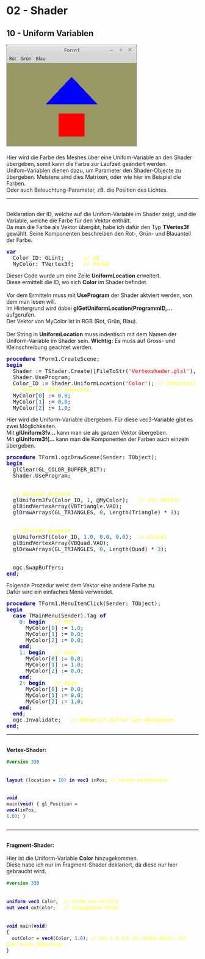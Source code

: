<html>
    <b><h1>02 - Shader</h1></b>
    <b><h2>10 - Uniform Variablen</h2></b>
<img src="image.png" alt="Selfhtml"><br><br>
Hier wird die Farbe des Meshes über eine Unifom-Variable an den Shader übergeben, somit kann die Farbe zur Laufzeit geändert werden.<br>
Unifom-Variablen dienen dazu, um Parameter den Shader-Objecte zu übergeben. Meistens sind dies Matrixen, oder wie hier im Beispiel die Farben.<br>
Oder auch Beleuchtung-Parameter, zB. die Position des Lichtes.<br>
<hr><br>
Deklaration der ID, welche auf die Unifom-Variable im Shader zeigt, und die Variable, welche die Farbe für den Vektor enthält.<br>
Da man die Farbe als Vektor übergibt, habe ich dafür den Typ <b>TVertex3f</b> gewählt. Seine Komponenten beschreiben den Rot-, Grün- und Blauanteil der Farbe.<br>
<pre><code=pascal><b><font color="0000BB">var</font></b>
  Color_ID: GLint;      <i><font color="#FFFF00">// ID</font></i>
  MyColor: TVertex3f;   <i><font color="#FFFF00">// Farbe</font></i></code></pre>
Dieser Code wurde um eine Zeile <b>UniformLocation</b> erweitert.<br>
Diese ermittelt die ID, wo sich <b>Color</b> im Shader befindet.<br>
<br>
Vor dem Ermitteln muss mit <b>UseProgram</b> der Shader aktviert werden, von dem man lesen will.<br>
Im Hintergrund wird dabei <b>glGetUniformLocation(ProgrammID,...</b> aufgerufen.<br>
Der Vektor von MyColor ist in RGB (Rot, Grün, Blau).<br>
<br>
Der String in <b>UniformLocation</b> muss indentisch mit dem Namen der Uniform-Variable im Shader sein. <b>Wichtig:</b> Es muss auf Gross- und Kleinschreibung geachtet werden.<br>
<pre><code=pascal><b><font color="0000BB">procedure</font></b> TForm1.CreateScene;
<b><font color="0000BB">begin</font></b>
  Shader := TShader.Create([FileToStr(<font color="#FF0000">'Vertexshader.glsl'</font>), FileToStr(<font color="#FF0000">'Fragmentshader.glsl'</font>)]);
  Shader.UseProgram;
  Color_ID := Shader.UniformLocation(<font color="#FF0000">'Color'</font>); <i><font color="#FFFF00">// Ermittelt die ID von "Color".</font></i>
  <i><font color="#FFFF00">// MyColor Blau zuweisen.</font></i>
  MyColor[<font color="#0077BB">0</font>] := <font color="#0077BB">0</font>.<font color="#0077BB">0</font>;
  MyColor[<font color="#0077BB">1</font>] := <font color="#0077BB">0</font>.<font color="#0077BB">0</font>;
  MyColor[<font color="#0077BB">2</font>] := <font color="#0077BB">1</font>.<font color="#0077BB">0</font>;</code></pre>
Hier wird die Uniform-Variable übergeben. Für diese vec3-Variable gibt es zwei Möglichkeiten.<br>
Mit <b>glUniform3fv...</b> kann man sie als ganzen Vektor übergeben.<br>
Mit <b>glUniform3f(...</b> kann man die Komponenten der Farben auch einzeln übergeben.<br>
<pre><code=pascal><b><font color="0000BB">procedure</font></b> TForm1.ogcDrawScene(Sender: TObject);
<b><font color="0000BB">begin</font></b>
  glClear(GL_COLOR_BUFFER_BIT);
  Shader.UseProgram;
<br>
  <i><font color="#FFFF00">// Zeichne Dreieck</font></i>
  glUniform3fv(Color_ID, <font color="#0077BB">1</font>, @MyColor);   <i><font color="#FFFF00">// Als Vektor</font></i>
  glBindVertexArray(VBTriangle.VAO);
  glDrawArrays(GL_TRIANGLES, <font color="#0077BB">0</font>, Length(Triangle) * <font color="#0077BB">3</font>);
<br>
  <i><font color="#FFFF00">// Zeichne Quadrat</font></i>
  glUniform3f(Color_ID, <font color="#0077BB">1</font>.<font color="#0077BB">0</font>, <font color="#0077BB">0</font>.<font color="#0077BB">0</font>, <font color="#0077BB">0</font>.<font color="#0077BB">0</font>);  <i><font color="#FFFF00">// Einzel</font></i>
  glBindVertexArray(VBQuad.VAO);
  glDrawArrays(GL_TRIANGLES, <font color="#0077BB">0</font>, Length(Quad) * <font color="#0077BB">3</font>);
<br>
  ogc.SwapBuffers;
<b><font color="0000BB">end</font></b>;</code></pre>
Folgende Prozedur weist dem Vektor <b<MyColor</b> eine andere Farbe zu.<br>
Dafür wird ein einfaches Menü verwendet.<br>
<pre><code=pascal><b><font color="0000BB">procedure</font></b> TForm1.MenuItemClick(Sender: TObject);
<b><font color="0000BB">begin</font></b>
  <b><font color="0000BB">case</font></b> TMainMenu(Sender).Tag <b><font color="0000BB">of</font></b>
    <font color="#0077BB">0</font>: <b><font color="0000BB">begin</font></b>   <i><font color="#FFFF00">// Rot</font></i>
      MyColor[<font color="#0077BB">0</font>] := <font color="#0077BB">1</font>.<font color="#0077BB">0</font>;
      MyColor[<font color="#0077BB">1</font>] := <font color="#0077BB">0</font>.<font color="#0077BB">0</font>;
      MyColor[<font color="#0077BB">2</font>] := <font color="#0077BB">0</font>.<font color="#0077BB">0</font>;
    <b><font color="0000BB">end</font></b>;
    <font color="#0077BB">1</font>: <b><font color="0000BB">begin</font></b>   <i><font color="#FFFF00">// Grün</font></i>
      MyColor[<font color="#0077BB">0</font>] := <font color="#0077BB">0</font>.<font color="#0077BB">0</font>;
      MyColor[<font color="#0077BB">1</font>] := <font color="#0077BB">1</font>.<font color="#0077BB">0</font>;
      MyColor[<font color="#0077BB">2</font>] := <font color="#0077BB">0</font>.<font color="#0077BB">0</font>;
    <b><font color="0000BB">end</font></b>;
    <font color="#0077BB">2</font>: <b><font color="0000BB">begin</font></b>   <i><font color="#FFFF00">// Blau</font></i>
      MyColor[<font color="#0077BB">0</font>] := <font color="#0077BB">0</font>.<font color="#0077BB">0</font>;
      MyColor[<font color="#0077BB">1</font>] := <font color="#0077BB">0</font>.<font color="#0077BB">0</font>;
      MyColor[<font color="#0077BB">2</font>] := <font color="#0077BB">1</font>.<font color="#0077BB">0</font>;
    <b><font color="0000BB">end</font></b>;
  <b><font color="0000BB">end</font></b>;
  ogc.Invalidate;   <i><font color="#FFFF00">// Manuelle Aufruf von DrawScene.</font></i>
<b><font color="0000BB">end</font></b>;</code></pre>
<hr><br>
<b>Vertex-Shader:</b><br>
<pre><code><b><font color="#008800">#version</font></b> <font color="#0077BB">330</font>
<br>
<b><font color="0000BB">layout</font></b> (location = <font color="#0077BB">10</font>) <b><font color="0000BB">in</font></b> <b><font color="0000BB">vec3</font></b> inPos; <i><font color="#FFFF00">// Vertex-Koordinaten</font></i>
 
<b><font color="0000BB">void</font></b> main(<b><font color="0000BB">void</font></b>)
{
  gl_Position = <b><font color="0000BB">vec4</font></b>(inPos, <font color="#0077BB">1</font>.<font color="#0077BB">0</font>);
}
</code></pre>
<hr><br>
<b>Fragment-Shader:</b><br>
<br>
Hier ist die Uniform-Variable <b>Color</b> hinzugekommen.<br>
Diese habe ich nur im Fragment-Shader deklariert, da diese nur hier gebraucht wird.<br>
<pre><code><b><font color="#008800">#version</font></b> <font color="#0077BB">330</font>
<br>
<b><font color="0000BB">uniform</font></b> <b><font color="0000BB">vec3</font></b> Color;  <i><font color="#FFFF00">// Farbe von Uniform</font></i>
<b><font color="0000BB">out</font></b> <b><font color="0000BB">vec4</font></b> outColor;   <i><font color="#FFFF00">// ausgegebene Farbe</font></i>
<br>
<b><font color="0000BB">void</font></b> main(<b><font color="0000BB">void</font></b>)
{
  outColor = <b><font color="0000BB">vec4</font></b>(Color, <font color="#0077BB">1</font>.<font color="#0077BB">0</font>); <i><font color="#FFFF00">// Das 1.0 ist der Alpha-Kanal, hat hier keine Bedeutung.</font></i>
}
</code></pre>
<br>
</html>
